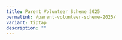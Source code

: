 ```yaml
---
title: Parent Volunteer Scheme 2025
permalink: /parent-volunteer-scheme-2025/
variant: tiptap
description: ""
---
```


